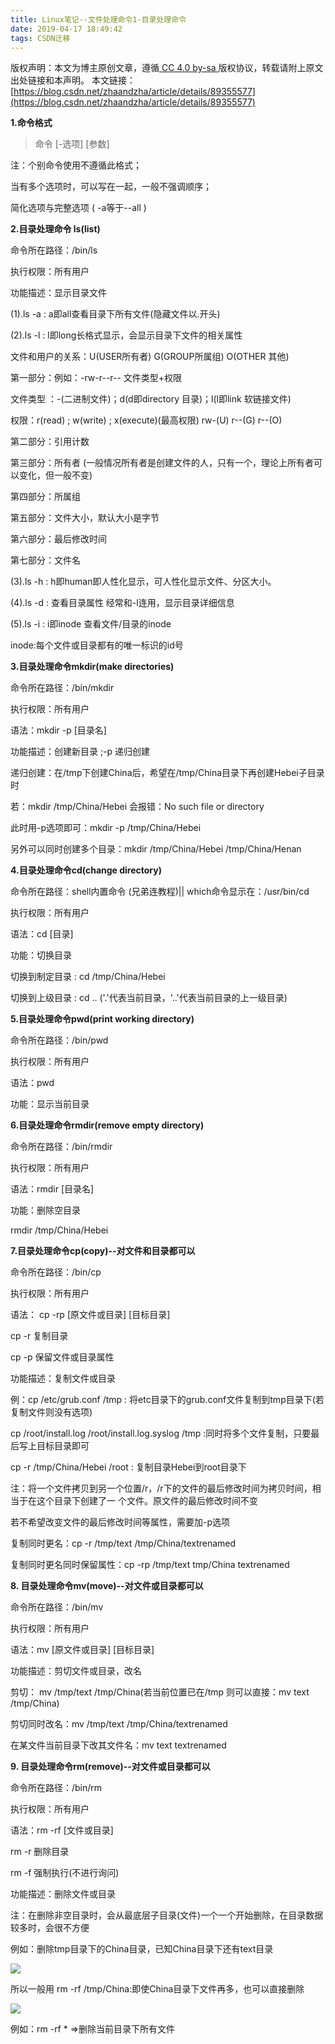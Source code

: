 ```yaml
---
title: Linux笔记--文件处理命令1-目录处理命令
date: 2019-04-17 18:49:42
tags: CSDN迁移
---
```

 [ ](http://creativecommons.org/licenses/by-sa/4.0/) 版权声明：本文为博主原创文章，遵循[ CC 4.0 by-sa ](http://creativecommons.org/licenses/by-sa/4.0/)版权协议，转载请附上原文出处链接和本声明。  本文链接：[https://blog.csdn.net/zhaandzha/article/details/89355577](https://blog.csdn.net/zhaandzha/article/details/89355577)   
    

**1.命令格式**


> 命令 [-选项] [参数] 
> 
>  
 注：个别命令使用不遵循此格式；

 当有多个选项时，可以写在一起，一般不强调顺序；

 简化选项与完整选项 ( -a等于--all )

 **2.目录处理命令 ls(list)**

 命令所在路径：/bin/ls

 执行权限：所有用户

 功能描述：显示目录文件

 (1).ls -a : a即all查看目录下所有文件(隐藏文件以.开头)

 (2).ls -l : l即long长格式显示，会显示目录下文件的相关属性

 文件和用户的关系：U(USER所有者) G(GROUP所属组) O(OTHER 其他)

 第一部分：例如：-rw-r--r-- 文件类型+权限

 文件类型 ：-(二进制文件)；d(d即directory 目录)；l(l即link 软链接文件)

 权限：r(read) ; w(write) ; x(execute)(最高权限) rw-(U) r--(G) r--(O)

 第二部分：引用计数

 第三部分：所有者 (一般情况所有者是创建文件的人，只有一个，理论上所有者可以变化，但一般不变) 

 第四部分：所属组

 第五部分：文件大小，默认大小是字节

 第六部分：最后修改时间

 第七部分：文件名

 (3).ls -h : h即human即人性化显示，可人性化显示文件、分区大小。

 (4).ls -d : 查看目录属性 经常和-l连用，显示目录详细信息

 (5).ls -i : i即inode 查看文件/目录的inode

 inode:每个文件或目录都有的唯一标识的id号

 **3.目录处理命令mkdir(make directories)**

 命令所在路径：/bin/mkdir

 执行权限：所有用户

 语法：mkdir -p [目录名]

 功能描述：创建新目录 ;-p 递归创建

 递归创建：在/tmp下创建China后，希望在/tmp/China目录下再创建Hebei子目录时

 若：mkdir /tmp/China/Hebei 会报错：No such file or directory

 此时用-p选项即可：mkdir -p /tmp/China/Hebei

 另外可以同时创建多个目录：mkdir /tmp/China/Hebei /tmp/China/Henan

 **4.目录处理命令cd(change directory)**

 命令所在路径：shell内置命令 (兄弟连教程)|| which命令显示在：/usr/bin/cd

 执行权限：所有用户

 语法：cd [目录]

 功能：切换目录

 切换到制定目录 : cd /tmp/China/Hebei

 切换到上级目录 : cd .. ('.'代表当前目录，'..'代表当前目录的上一级目录)

 **5.目录处理命令pwd(print working directory)**

 命令所在路径：/bin/pwd

 执行权限：所有用户

 语法：pwd

 功能：显示当前目录

 **6.目录处理命令rmdir(remove empty directory)**

 命令所在路径：/bin/rmdir

 执行权限：所有用户

 语法：rmdir [目录名]

 功能：删除空目录

 rmdir /tmp/China/Hebei

 **7.目录处理命令cp(copy)--对文件和目录都可以**

 命令所在路径：/bin/cp

 执行权限：所有用户

 语法： cp -rp [原文件或目录] [目标目录]

 cp -r 复制目录

 cp -p 保留文件或目录属性

 功能描述：复制文件或目录

 例：cp /etc/grub.conf /tmp : 将etc目录下的grub.conf文件复制到tmp目录下(若复制文件则没有选项)

 cp /root/install.log /root/install.log.syslog /tmp :同时将多个文件复制，只要最后写上目标目录即可

 cp -r /tmp/China/Hebei /root : 复制目录Hebei到root目录下

 注：将一个文件拷贝到另一个位置/r，/r下的文件的最后修改时间为拷贝时间，相当于在这个目录下创建了一 个文件。原文件的最后修改时间不变

 若不希望改变文件的最后修改时间等属性，需要加-p选项

 复制同时更名：cp -r /tmp/text /tmp/China/textrenamed

 复制同时更名同时保留属性：cp -rp /tmp/text tmp/China textrenamed

 **8. 目录处理命令mv(move)--对文件或目录都可以**

 命令所在路径：/bin/mv

 执行权限：所有用户

 语法：mv [原文件或目录] [目标目录]

 功能描述：剪切文件或目录，改名

 剪切： mv /tmp/text /tmp/China(若当前位置已在/tmp 则可以直接：mv text /tmp/China)

 剪切同时改名：mv /tmp/text /tmp/China/textrenamed

 在某文件当前目录下改其文件名：mv text textrenamed

 **9. 目录处理命令rm(remove)--对文件或目录都可以**  

 命令所在路径：/bin/rm

 执行权限：所有用户

 语法：rm -rf [文件或目录]

 rm -r 删除目录

 rm -f 强制执行(不进行询问)

 功能描述：删除文件或目录

 注：在删除非空目录时，会从最底层子目录(文件)一个一个开始删除，在目录数据较多时，会很不方便

 例如：删除tmp目录下的China目录，已知China目录下还有text目录

 ![](https://img-blog.csdnimg.cn/20190417172011411.PNG)

 所以一般用 rm -rf /tmp/China:即使China目录下文件再多，也可以直接删除

 ![](https://img-blog.csdnimg.cn/20190417172928893.PNG?x-oss-process=image/watermark,type_ZmFuZ3poZW5naGVpdGk,shadow_10,text_aHR0cHM6Ly9ibG9nLmNzZG4ubmV0L3poYWFuZHpoYQ==,size_16,color_FFFFFF,t_70)

 例如：rm -rf *    =>删除当前目录下所有文件